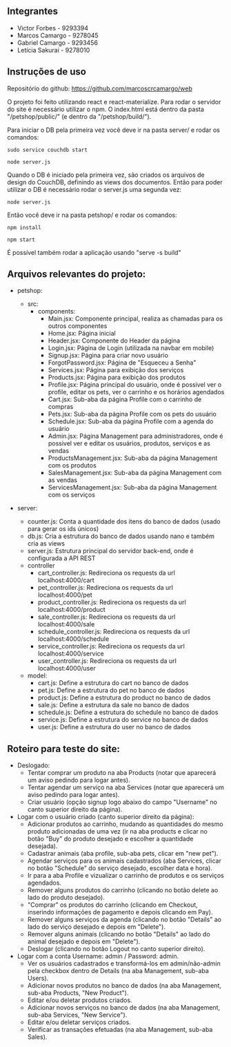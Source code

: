 ## Integrantes

* Victor Forbes - 9293394
* Marcos Camargo - 9278045
* Gabriel Camargo - 9293456
* Letícia Sakurai - 9278010

## Instruções de uso

Repositório do github: https://github.com/marcoscrcamargo/web

O projeto foi feito utilizando react e react-materialize. Para rodar o servidor do site é necessário utilizar o npm. O index.html está dentro da pasta "/petshop/public/" (e dentro da "/petshop/build/").

Para iniciar o DB pela primeira vez você deve ir na pasta server/ e rodar os comandos:
	
	sudo service couchdb start
	
	node server.js

Quando o DB é iniciado pela primeira vez, são criados os arquivos de design do CouchDB, definindo as views dos documentos. Então para poder utilizar o DB é necessário rodar o server.js uma segunda vez:
	
	node server.js

Então você deve ir na pasta petshop/ e rodar os comandos:

	npm install

	npm start

É possível também rodar a aplicação usando "serve -s build"

## Arquivos relevantes do projeto:

* petshop:
	* src:
		* components:
			* Main.jsx: Componente principal, realiza as chamadas para os outros componentes
			* Home.jsx: Página inicial
			* Header.jsx: Componente do Header da página
			* Login.jsx: Página de Login (utilizada na navbar em mobile)
			* Signup.jsx: Página para criar novo usuário
			* ForgotPassword.jsx: Página de "Esqueceu a Senha"
			* Services.jsx: Página para exibição dos serviços
			* Products.jsx: Página para exibição dos produtos
			* Profile.jsx: Página principal do usuário, onde é possivel ver o profile, editar os pets, ver o carrinho e os horários agendados
			* Cart.jsx: Sub-aba da página Profile com o carrinho de compras
			* Pets.jsx: Sub-aba da página Profile com os pets do usuário
			* Schedule.jsx: Sub-aba da página Profile com a agenda do usuário
			* Admin.jsx: Página Management para administradores, onde é possivel ver e editar os usuários, produtos, serviços e as vendas
			* ProductsManagement.jsx: Sub-aba da página Management com os produtos
			* SalesManagement.jsx: Sub-aba da página Management com as vendas
			* ServicesManagement.jsx: Sub-aba da página Management com os serviços

* server:
	* counter.js: Conta a quantidade dos itens do banco de dados (usado para gerar os ids únicos)
	* db.js: Cria a estrutura do banco de dados usando nano e também cria as views
	* server.js: Estrutura principal do servidor back-end, onde é configurada a API REST
	* controller
		* cart_controller.js: Redireciona os requests da url localhost:4000/cart
		* pet_controller.js: Redireciona os requests da url localhost:4000/pet
		* product_controller.js: Redireciona os requests da url localhost:4000/product
		* sale_controller.js: Redireciona os requests da url localhost:4000/sale
		* schedule_controller.js: Redireciona os requests da url localhost:4000/schedule
		* service_controller.js: Redireciona os requests da url localhost:4000/service
		* user_controller.js: Redireciona os requests da url localhost:4000/user
	* model:
		* cart.js: Define a estrutura do cart no banco de dados
		* pet.js: Define a estrutura do pet no banco de dados
		* product.js: Define a estrutura do product no banco de dados
		* sale.js: Define a estrutura da sale no banco de dados
		* schedule.js: Define a estrutura do schedule no banco de dados
		* service.js: Define a estrutura do service no banco de dados
		* user.js: Define a estrutura do user no banco de dados

## Roteiro para teste do site:

* Deslogado:
	* Tentar comprar um produto na aba Products (notar que aparecerá um aviso pedindo para logar antes).
	* Tentar agendar um serviço na aba Services (notar que aparecerá um aviso pedindo para logar antes).
	* Criar usuário (opção signup logo abaixo do campo "Username" no canto superior direito da página).
* Logar com o usuário criado (canto superior direito da página):
	* Adicionar produtos ao carrinho, mudando as quantidades do mesmo produto adicionadas de uma vez (ir na aba products e clicar no botão "Buy" do produto desejado e escolher a quantidade desejada).
	* Cadastrar animais (aba profile, sub-aba pets, clicar em "new pet").
	* Agendar serviços para os animais cadastrados (aba Services, clicar no botão "Schedule" do serviço desejado, escolher data e hora).
	* Ir para a aba Profile e vizualizar o carrinho de produtos e os serviços agendados.
	* Remover alguns produtos do carrinho (clicando no botão delete ao lado do produto desejado).
	* "Comprar" os produtos do carrinho (clicando em Checkout, inserindo informações de pagamento e depois clicando em Pay).
	* Remover alguns serviços da agenda (clicando no botão "Details" ao lado do serviço desejado e depois em "Delete").
	* Remover alguns animais (clicando no botão "Details" ao lado do animal desejado e depois em "Delete").
	* Deslogar (clicando no botão Logout no canto superior direito).
* Logar com a conta Username: admin / Password: admin.
	* Ver os usuários cadastrados e transformá-los em admin/não-admin pela checkbox dentro de Details (na aba Management, sub-aba Users).
	* Adicionar novos produtos no banco de dados (na aba Management, sub-aba Products, "New Product").
	* Editar e/ou deletar produtos criados.
	* Adicionar novos serviços no banco de dados (na aba Management, sub-aba Services, "New Service").
	* Editar e/ou deletar serviços criados.
	* Verificar as transações efetuadas (na aba Management, sub-aba Sales).
